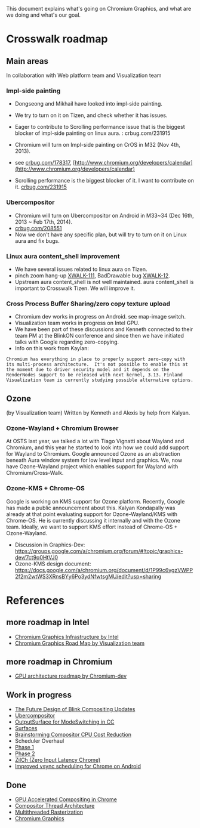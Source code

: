 This document explains what's going on Chromium Graphics, and what are we doing and what's our goal.

# Crosswalk roadmap
## Main areas
In collaboration with Web platform team and Visualization team
### Impl-side painting
* Dongseong and Mikhail have looked into impl-side painting.
 * We try to turn on it on Tizen, and check whether it has issues.
 * Eager to contribute to Scrolling performance issue that is the biggest blocker of impl-side painting on linux aura. : crbug.com/231915

* Chromium will turn on Impl-side painting on CrOS in M32 (Nov 4th, 2013).
 * see [crbug.com/178317](crbug.com/178317), [http://www.chromium.org/developers/calendar](http://www.chromium.org/developers/calendar)
 * Scrolling performance is the biggest blocker of it. I want to contribute on it. [crbug.com/231915](crbug.com/231915)

### Ubercompositor
* Chromium will turn on Ubercompositor on Android in M33~34 (Dec 16th, 2013 ~ Feb 17th, 2014).
 * [crbug.com/208551](crbug.com/208551)
 * Now we don't have any specific plan, but will try to turn on it on Linux aura and fix bugs.

### Linux aura content_shell improvement
* We have several issues related to linux aura on Tizen. 
 * pinch zoom hang-up [XWALK-111](https://crosswalk-project.org/jira/browse/XWALK-111), BadDrawable bug [XWALK-12](https://crosswalk-project.org/jira/browse/XWALK-12).
* Upstream aura content_shell is not well maintained. aura content_shell is important to Crosswalk Tizen. We will improve it.

### Cross Process Buffer Sharing/zero copy texture upload
* Chromium dev works in progress on Android. see map-image switch.
* Visualization team works in progress on Intel GPU.
 * We have been part of these discussions and Kenneth connected to their team PM at the BlinkON conference and since then we have initiated talks with Google regarding zero-copying.
 * Info on this work from Kaylan:
```
Chromium has everything in place to properly support zero-copy with its multi-process architecture.  It's not possible to enable this at the moment due to driver security model and it depends on the RenderNodes support to be released with next kernel, 3.13. Finland Visualization team is currently studying possible alternative options.
```

## Ozone
(by Visualization team)
Written by Kenneth and Alexis by help from Kalyan.
### Ozone-Wayland + Chromium Browser
At OSTS last year, we talked a lot with Tiago Vignatti about Wayland and Chromium, and this year he started to look into how we could add support for Wayland to Chromium.  Google announced Ozone as an abstraction beneath Aura window system for low level input and graphics. We, now have Ozone-Wayland project which enables support for Wayland with Chromium/Cross-Walk.

### Ozone-KMS + Chrome-OS
Google is working on KMS support for Ozone platform. Recently, Google has made a public announcement about this. Kalyan Kondapally was already at that point evaluating support for Ozone-Wayland/KMS with Chrome-OS. He is currently discussing it internally and with the Ozone team. Ideally, we want to support KMS effort instead of Chrome-OS + Ozone-Wayland.

* Discussion in Graphics-Dev: https://groups.google.com/a/chromium.org/forum/#!topic/graphics-dev/7ct9q0HtVJ0
* Ozone-KMS design document: https://docs.google.com/a/chromium.org/document/d/1P99c6ygzVWPP2f2m2wtWS3XRnsBYy6Po3ydNfwtsgMU/edit?usp=sharing

# References
## more roadmap in Intel
* [Chromium Graphics Infrastructure by Intel](https://docs.google.com/a/intel.com/document/d/1yVCLQO7CaH5qW14fjPADhwFUMONMw1Y3yPIN9h-Xb64/edit#heading=h.r7tvqxgsb10w)
* [Chromium Graphics Road Map by Visualization team](https://opensource.intel.com/linux-wiki/chromium-graphics)

## more roadmap in Chromium
* [GPU architecture roadmap by Chromium-dev](http://www.chromium.org/developers/design-documents/gpu-accelerated-compositing-in-chrome/gpu-architecture-roadmap)

## Work in progress
* [The Future Design of Blink Compositing Updates](https://docs.google.com/a/intel.com/document/d/16beTnE-ovImtDgNZElo7PR0VzNyz3zGuJFiGf1TMTiE/edit)
* [Ubercompositor](https://docs.google.com/a/intel.com/document/d/1ziMZtS5Hf8azogi2VjSE6XPaMwivZSyXAIIp0GgInNA/edit#)
* [OutputSurface for ModeSwitching in CC](https://docs.google.com/a/intel.com/document/d/1YcEU09zkVvg86C05MbLjeKFLIG1p693Fl1gwol4wT5c/edit#)
* [Surfaces](https://docs.google.com/a/intel.com/document/d/1RxbffpK_GxPtZscXgIEN0N9ZT7IC8BObnbx9ynw92qg/edit)
* [Brainstorming Compositor CPU Cost Reduction](https://docs.google.com/a/intel.com/document/d/1WqxdSB1jnwZZv8crH-TfNLEwl_yYHNI91B2fkBAXMgo/edit#heading=h.55grm19hlikl)
* Scheduler Overhaul
 * [Phase 1](https://docs.google.com/a/intel.com/document/d/1LUFA8MDpJcDHE0_L2EHvrcwqOMJhzl5dqb0AlBSqHOY/edit#)
 * [Phase 2](https://docs.google.com/document/d/1VJf2busac85FRQYXhn8hdc-x4yp77JUroTrY-_sj5Ck/edit)
* [ZilCh (Zero Input Latency Chrome)](https://docs.google.com/a/intel.com/document/d/1HmS0YQtWg2ToY67fE8A33PJUyPSwGUwUCLMk_zjK7ik/edit)
* [Improved vsync scheduling for Chrome on Android](https://docs.google.com/document/d/16822du6DLKDZ1vQVNWI3gDVYoSqCSezgEmWZ0arvkP8/edit?pli=1)

## Done
* [GPU Accelerated Compositing in Chrome](http://dev.chromium.org/developers/design-documents/gpu-accelerated-compositing-in-chrome)
* [Compositor Thread Architecture](http://dev.chromium.org/developers/design-documents/compositor-thread-architecture)
* [Multithreaded Rasterization](http://www.chromium.org/developers/design-documents/impl-side-painting)
* [Chromium Graphics](http://www.chromium.org/developers/design-documents/chromium-graphics)



